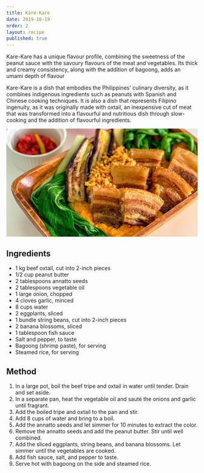 ```yaml
---
title: Kare-Kare
date: 2019-10-19
order: 2
layout: recipe
published: true
---
```

Kare-Kare has a unique flavour profile, combining the sweetness of the peanut sauce with the savoury flavours of the meat and vegetables. Its thick and creamy consistency, along with the addition of bagoong, adds an umami depth of flavour                   

Kare-Kare is a dish that embodies the Philippines' culinary diversity, as it combines indigenous ingredients such as peanuts with Spanish and Chinese cooking techniques. It is also a dish that represents Filipino ingenuity, as it was originally made with oxtail, an inexpensive cut of meat that was transformed into a flavourful and nutritious dish through slow-cooking and the addition of flavourful ingredients.

![Kare-Kare](../uploads/maxresdefault.jpg "Photo by Kusinela")

## Ingredients

* 1 kg beef oxtail, cut into 2-inch pieces
* 1/2 cup peanut butter
* 2 tablespoons annatto seeds
* 2 tablespoons vegetable oil
* 1 large onion, chopped
* 4 cloves garlic, minced
* 8 cups water
* 2 eggplants, sliced
* 1 bundle string beans, cut into 2-inch pieces
* 2 banana blossoms, sliced
* 1 tablespoon fish sauce
* Salt and pepper, to taste
* Bagoong (shrimp paste), for serving
* Steamed rice, for serving

## Method

1. In a large pot, boil the beef tripe and oxtail in water until tender. Drain and set aside.
2. In a separate pan, heat the vegetable oil and sauté the onions and garlic until fragrant.
3. Add the boiled tripe and oxtail to the pan and stir.
4. Add 8 cups of water and bring to a boil.
5. Add the annatto seeds and let simmer for 10 minutes to extract the color.
6. Remove the annatto seeds and add the peanut butter. Stir until well combined.
7. Add the sliced eggplants, string beans, and banana blossoms. Let simmer until the vegetables are cooked.
8. Add fish sauce, salt, and pepper to taste.
9. Serve hot with bagoong on the side and steamed rice.